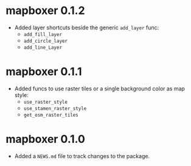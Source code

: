 # mapboxer 0.1.2

* Added layer shortcuts beside the generic `add_layer` func:
    - `add_fill_layer`
    - `add_circle_layer`
    - `add_line_Layer`

# mapboxer 0.1.1

* Added funcs to use raster tiles or a single background color as map style:
    - `use_raster_style`
    - `use_stamen_raster_style`
    - `get_osm_raster_tiles`

# mapboxer 0.1.0

* Added a `NEWS.md` file to track changes to the package.
